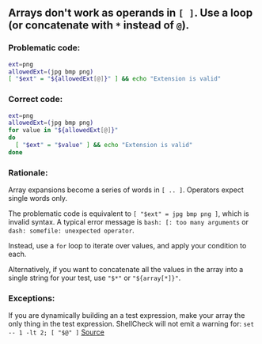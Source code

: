 ## Arrays don't work as operands in `[ ]`. Use a loop (or concatenate with `*` instead of `@`).

### Problematic code:

```sh
ext=png
allowedExt=(jpg bmp png)
[ "$ext" = "${allowedExt[@]}" ] && echo "Extension is valid"
```

### Correct code:

```sh
ext=png
allowedExt=(jpg bmp png)
for value in "${allowedExt[@]}"
do
  [ "$ext" = "$value" ] && echo "Extension is valid"
done
```
### Rationale:

Array expansions become a series of words in `[ .. ]`. Operators expect single words only.

The problematic code is equivalent to `[ "$ext" = jpg bmp png ]`, which is invalid syntax. A typical error message is `bash: [: too many arguments` or `dash: somefile: unexpected operator`. 

Instead, use a `for` loop to iterate over values, and apply your condition to each.

Alternatively, if you want to concatenate all the values in the array into a single string for your test, use `"$*"` or `"${array[*]}"`.

### Exceptions:

If you are dynamically building an a test expression, make your array the only thing in the test expression. ShellCheck will not emit a warning for: `set -- 1 -lt 2; [ "$@" ]`
[Source](https://github.com/koalaman/shellcheck/wiki/SC2198)

